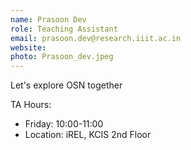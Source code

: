 ```yaml
---
name: Prasoon Dev
role: Teaching Assistant
email: prasoon.dev@research.iiit.ac.in
website:
photo: Prasoon_dev.jpeg
---
```


Let's explore OSN together

TA Hours: 
- Friday: 10:00-11:00
- Location: iREL, KCIS 2nd Floor